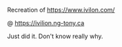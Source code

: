 Recreation of https://www.ivilon.com/

@ https://ivilion.ng-tony.ca

Just did it. Don't know really why.